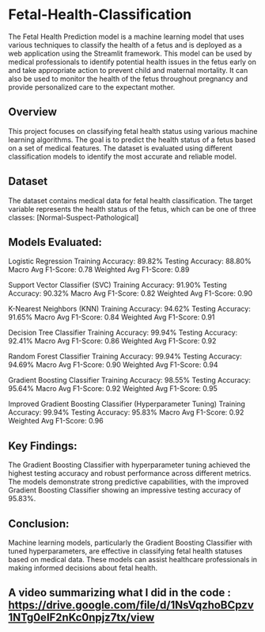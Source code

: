 # Fetal-Health-Classification

The Fetal Health Prediction model is a machine learning model that uses various techniques to classify the health of a fetus and is deployed as a web application using the Streamlit framework. This model can be used by medical professionals to identify potential health issues in the fetus early on and take appropriate action to prevent child and maternal mortality. It can also be used to monitor the health of the fetus throughout pregnancy and provide personalized care to the expectant mother.   

## Overview
This project focuses on classifying fetal health status using various machine learning algorithms. The goal is to predict the health status of a fetus based on a set of medical features. The dataset is evaluated using different classification models to identify the most accurate and reliable model.

## Dataset
The dataset contains medical data for fetal health classification. The target variable represents the health status of the fetus, which can be one of three classes:
[Normal-Suspect-Pathological]

## Models Evaluated:

Logistic Regression
Training Accuracy: 89.82%
Testing Accuracy: 88.80%
Macro Avg F1-Score: 0.78
Weighted Avg F1-Score: 0.89

Support Vector Classifier (SVC)
Training Accuracy: 91.90%
Testing Accuracy: 90.32%
Macro Avg F1-Score: 0.82
Weighted Avg F1-Score: 0.90

K-Nearest Neighbors (KNN)
Training Accuracy: 94.62%
Testing Accuracy: 91.65%
Macro Avg F1-Score: 0.84
Weighted Avg F1-Score: 0.91

Decision Tree Classifier
Training Accuracy: 99.94%
Testing Accuracy: 92.41%
Macro Avg F1-Score: 0.86
Weighted Avg F1-Score: 0.92

Random Forest Classifier
Training Accuracy: 99.94%
Testing Accuracy: 94.69%
Macro Avg F1-Score: 0.90
Weighted Avg F1-Score: 0.94

Gradient Boosting Classifier
Training Accuracy: 98.55%
Testing Accuracy: 95.64%
Macro Avg F1-Score: 0.92
Weighted Avg F1-Score: 0.95

Improved Gradient Boosting Classifier (Hyperparameter Tuning)
Training Accuracy: 99.94%
Testing Accuracy: 95.83%
Macro Avg F1-Score: 0.92
Weighted Avg F1-Score: 0.96

## Key Findings: 
The Gradient Boosting Classifier with hyperparameter tuning achieved the highest testing accuracy and robust performance across different metrics.
The models demonstrate strong predictive capabilities, with the improved Gradient Boosting Classifier showing an impressive testing accuracy of 95.83%.

## Conclusion: 
Machine learning models, particularly the Gradient Boosting Classifier with tuned hyperparameters, are effective in classifying fetal health statuses based on medical data. These models can assist healthcare professionals in making informed decisions about fetal health.

## A video summarizing what I did in the code : https://drive.google.com/file/d/1NsVqzhoBCpzv1NTg0eIF2nKc0npjz7tx/view

